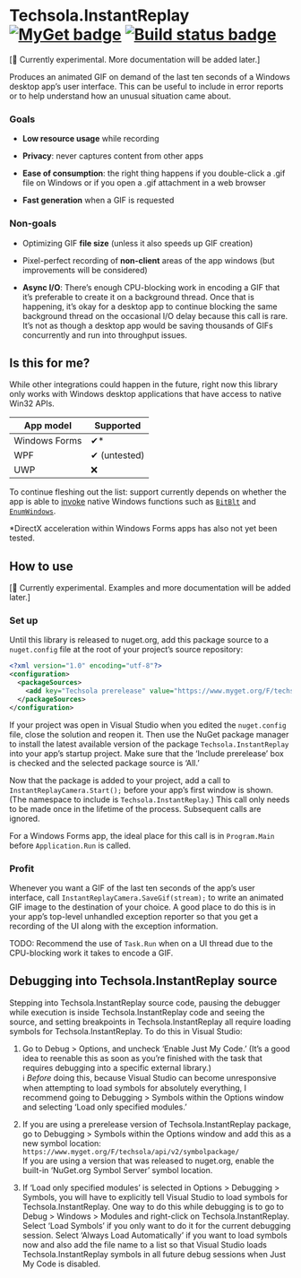 # Techsola.InstantReplay [![MyGet badge](https://img.shields.io/myget/techsola/vpre/Techsola.InstantReplay.svg?label=myget)](https://www.myget.org/feed/techsola/package/nuget/Techsola.InstantReplay "MyGet (prereleases)") [![Build status badge](https://github.com/Techsola/InstantReplay/workflows/CI/badge.svg)](https://github.com/Techsola/InstantReplay/actions?query=workflow%3ACI "Build status")

[🔬 Currently experimental. More documentation will be added later.]

Produces an animated GIF on demand of the last ten seconds of a Windows desktop app’s user interface. This can be useful to include in error reports or to help understand how an unusual situation came about.

### Goals

- **Low resource usage** while recording

- **Privacy**: never captures content from other apps

- **Ease of consumption**: the right thing happens if you double-click a .gif file on Windows or if you open a .gif attachment in a web browser

- **Fast generation** when a GIF is requested

### Non-goals

- Optimizing GIF **file size** (unless it also speeds up GIF creation)

- Pixel-perfect recording of **non-client** areas of the app windows (but improvements will be considered)

- **Async I/O**: There’s enough CPU-blocking work in encoding a GIF that it’s preferable to create it on a background thread. Once that is happening, it’s okay for a desktop app to continue blocking the same background thread on the occasional I/O delay because this call is rare. It’s not as though a desktop app would be saving thousands of GIFs concurrently and run into throughput issues.

## Is this for me?

While other integrations could happen in the future, right now this library only works with Windows desktop applications that have access to native Win32 APIs.

| App model     | Supported    |
|---------------|--------------|
| Windows Forms | ✔*           |
| WPF           | ✔ (untested) |
| UWP           | ❌           |

To continue fleshing out the list: support currently depends on whether the app is able to [invoke](https://docs.microsoft.com/en-us/dotnet/standard/native-interop/pinvoke) native Windows functions such as [`BitBlt`](https://docs.microsoft.com/en-us/windows/win32/api/wingdi/nf-wingdi-bitblt) and [`EnumWindows`](https://docs.microsoft.com/en-us/windows/win32/api/winuser/nf-winuser-enumwindows).

*DirectX acceleration within Windows Forms apps has also not yet been tested.

## How to use

[🔬 Currently experimental. Examples and more documentation will be added later.]

### Set up

Until this library is released to nuget.org, add this package source to a `nuget.config` file at the root of your project’s source repository:

```xml
<?xml version="1.0" encoding="utf-8"?>
<configuration>
  <packageSources>
    <add key="Techsola prerelease" value="https://www.myget.org/F/techsola/api/v3/index.json" />
  </packageSources>
</configuration>
```

If your project was open in Visual Studio when you edited the `nuget.config` file, close the solution and reopen it. Then use the NuGet package manager to install the latest available version of the package `Techsola.InstantReplay` into your app’s startup project. Make sure that the ‘Include prerelease’ box is checked and the selected package source is ‘All.’

Now that the package is added to your project, add a call to `InstantReplayCamera.Start();` before your app’s first window is shown. (The namespace to include is `Techsola.InstantReplay`.) This call only needs to be made once in the lifetime of the process. Subsequent calls are ignored.

For a Windows Forms app, the ideal place for this call is in `Program.Main` before `Application.Run` is called.

### Profit

Whenever you want a GIF of the last ten seconds of the app’s user interface, call `InstantReplayCamera.SaveGif(stream);` to write an animated GIF image to the destination of your choice. A good place to do this is in your app’s top-level unhandled exception reporter so that you get a recording of the UI along with the exception information.

TODO: Recommend the use of `Task.Run` when on a UI thread due to the CPU-blocking work it takes to encode a GIF.

## Debugging into Techsola.InstantReplay source

Stepping into Techsola.InstantReplay source code, pausing the debugger while execution is inside Techsola.InstantReplay code and seeing the source, and setting breakpoints in Techsola.InstantReplay all require loading symbols for Techsola.InstantReplay. To do this in Visual Studio:

1. Go to Debug > Options, and uncheck ‘Enable Just My Code.’ (It’s a good idea to reenable this as soon as you’re finished with the task that requires debugging into a specific external library.)  
   ℹ *Before* doing this, because Visual Studio can become unresponsive when attempting to load symbols for absolutely everything, I recommend going to Debugging > Symbols within the Options window and selecting ‘Load only specified modules.’

2. If you are using a prerelease version of Techsola.InstantReplay package, go to Debugging > Symbols within the Options window and add this as a new symbol location: `https://www.myget.org/F/techsola/api/v2/symbolpackage/`  
   If you are using a version that was released to nuget.org, enable the built-in ‘NuGet.org Symbol Server’ symbol location.

3. If ‘Load only specified modules’ is selected in Options > Debugging > Symbols, you will have to explicitly tell Visual Studio to load symbols for Techsola.InstantReplay. One way to do this while debugging is to go to Debug > Windows > Modules and right-click on Techsola.InstantReplay. Select ‘Load Symbols’ if you only want to do it for the current debugging session. Select ‘Always Load Automatically’ if you want to load symbols now and also add the file name to a list so that Visual Studio loads Techsola.InstantReplay symbols in all future debug sessions when Just My Code is disabled.
